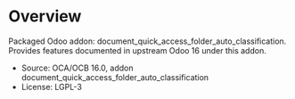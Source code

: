 # Overview

Packaged Odoo addon: document_quick_access_folder_auto_classification. Provides features documented in upstream Odoo 16 under this addon.

- Source: OCA/OCB 16.0, addon document_quick_access_folder_auto_classification
- License: LGPL-3

